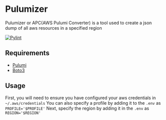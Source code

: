 # Pulumizer

Pulumizer or APC(AWS Pulumi Converter) is a tool used to create a json dump of all aws resources in a specified region

[![Pylint](https://github.com/cfarrell987/pulumizer/actions/workflows/pylint.yml/badge.svg?branch=master&event=push)](https://github.com/cfarrell987/pulumizer/actions/workflows/pylint.yml)

## Requirements
- [Pulumi](https://www.pulumi.com/docs/get-started/aws/begin/)
- [Boto3](https://boto3.amazonaws.com/v1/documentation/api/latest/index.html)

## Usage
First, you will need to ensure you have configured your aws credentials in `~/.aws/credentials`
You can also specify a profile by adding it to the `.env` as `PROFILE='$PROFILE'`
Next, specify the region by adding it in the `.env` as `REGION='$REGION'`
